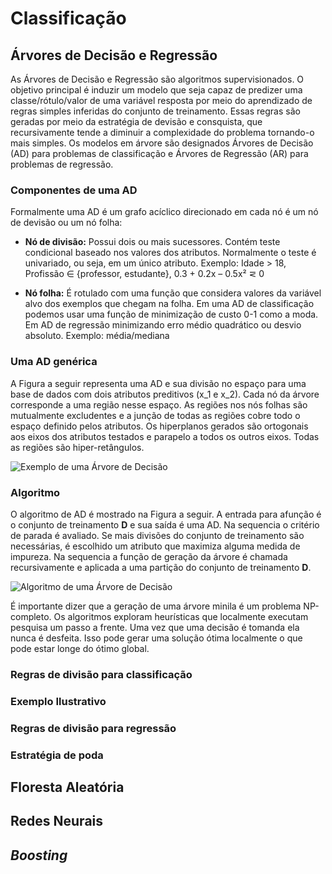 # Classificação

## Árvores de Decisão e Regressão

As Árvores de Decisão e Regressão são algoritmos supervisionados. O objetivo principal é induzir um modelo que seja capaz de predizer uma classe/rótulo/valor de uma variável resposta por meio do aprendizado de regras simples inferidas do conjunto de treinamento. Essas regras são geradas por meio da estratégia de devisão e consquista, que recursivamente tende a diminuir a complexidade do problema tornando-o mais simples. Os modelos em árvore são designados Árvores de Decisão (AD) para problemas de classificação e Árvores de Regressão (AR) para problemas de regressão.   

### Componentes de uma AD

Formalmente uma AD é um grafo acíclico direcionado em cada nó é um nó de devisão ou um nó folha:

* **Nó de divisão:** Possui dois ou mais sucessores. Contém teste condicional baseado nos valores dos atributos. Normalmente o teste é univariado, ou seja, em um único atributo. Exemplo: Idade > 18, Profissão &#8712; {professor, estudante}, 0.3 + 0.2x – 0.5x² &#8924; 0

* **Nó folha:** É rotulado com uma função que considera valores da variável alvo dos exemplos que chegam na folha. Em uma AD de classificação podemos usar uma função de minimização de custo 0-1 como a moda. Em AD de regressão minimizando erro médio quadrático ou desvio absoluto. Exemplo: média/mediana

### Uma AD genérica

A Figura a seguir representa uma AD e sua divisão no espaço para uma base de dados com dois atributos preditivos (x_1 e x_2). Cada nó da árvore corresponde a uma região nesse espaço. As regiões nos nós folhas são mutualmente excludentes e a junção de todas as regiões cobre todo o espaço definido pelos atributos. Os hiperplanos gerados são ortogonais aos eixos dos atributos testados e parapelo a todos os outros eixos. Todas as regiões são hiper-retângulos.

![Exemplo de uma Árvore de Decisão](https://github.com/UnB-CIC/ml-kaggle/blob/master/aprendizado/classification/ad.png)

### Algoritmo

O algoritmo de AD é mostrado na Figura a seguir. A entrada para afunção é o conjunto de treinamento **D** e sua saída é uma AD. Na sequencia o critério de parada é avaliado. Se mais divisões do conjunto de treinamento são necessárias, é escolhido um atributo que maximiza alguma medida de impureza. Na sequencia a função de geração da árvore é chamada recursivamente e aplicada a uma partição do conjunto de treinamento **D**.

![Algoritmo de uma Árvore de Decisão](https://github.com/UnB-CIC/ml-kaggle/blob/master/aprendizado/classification/ad_alg.png)

É importante dizer que a geração de uma árvore minila é um problema NP-completo. Os algoritmos exploram heurísticas que localmente executam pesquisa um passo a frente. Uma vez que uma decisão é tomanda ela nunca é desfeita. Isso pode gerar uma solução ótima localmente o que pode estar longe do ótimo global. 

### Regras de divisão para classificação


### Exemplo Ilustrativo

### Regras de divisão para regressão

### Estratégia de poda

## Floresta Aleatória

## Redes Neurais

## _Boosting_
